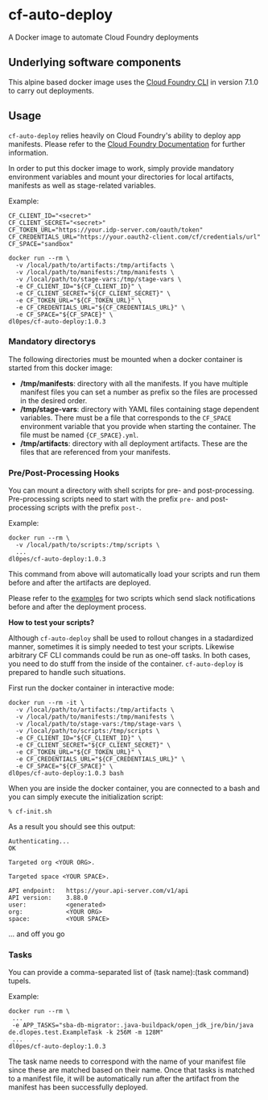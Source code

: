 # cf-auto-deploy

A Docker image to automate Cloud Foundry deployments

## Underlying software components

This alpine based docker image uses the [Cloud Foundry CLI](https://github.com/cloudfoundry/cli) in version 7.1.0 to carry out deployments.

## Usage

`cf-auto-deploy` relies heavily on Cloud Foundry's ability to deploy app manifests. Please refer to the [Cloud Foundry Documentation](https://docs.cloudfoundry.org/devguide/deploy-apps/manifest.html) for further information.

In order to put this docker image to work, simply provide mandatory environment variables and mount your directories for local artifacts, manifests as well as stage-related variables.

Example:

```
CF_CLIENT_ID="<secret>"
CF_CLIENT_SECRET="<secret>"
CF_TOKEN_URL="https://your.idp-server.com/oauth/token"
CF_CREDENTIALS_URL="https://your.oauth2-client.com/cf/credentials/url"
CF_SPACE="sandbox"

docker run --rm \
  -v /local/path/to/artifacts:/tmp/artifacts \
  -v /local/path/to/manifests:/tmp/manifests \
  -v /local/path/to/stage-vars:/tmp/stage-vars \
  -e CF_CLIENT_ID="${CF_CLIENT_ID}" \
  -e CF_CLIENT_SECRET="${CF_CLIENT_SECRET}" \
  -e CF_TOKEN_URL="${CF_TOKEN_URL}" \
  -e CF_CREDENTIALS_URL="${CF_CREDENTIALS_URL}" \
  -e CF_SPACE="${CF_SPACE}" \
dl0pes/cf-auto-deploy:1.0.3

```

### Mandatory directorys

The following directories must be mounted when a docker container is started from this docker image:
* **/tmp/manifests**: directory with all the manifests. If you have multiple manifest files you can set a number as prefix so the files are processed in the desired order.
* **/tmp/stage-vars**: directory with YAML files containing stage dependent variables. There must be a file that corresponds to the `CF_SPACE` environment variable that you provide when starting the container. The file must be named `{CF_SPACE}.yml`.
* **/tmp/artifacts**: directory with all deployment artifacts. These are the files that are referenced from your manifests.

### Pre/Post-Processing Hooks

You can mount a directory with shell scripts for pre- and post-processing. Pre-processing scripts need to start with the prefix `pre-` and post-processing scripts with the prefix `post-`.

Example:

```
docker run --rm \
  -v /local/path/to/scripts:/tmp/scripts \
  ...
dl0pes/cf-auto-deploy:1.0.3

```

This command from above will automatically load your scripts and run them before and after the artifacts are deployed.

Please refer to the [examples](example-scripts) for two scripts which send slack notifications before and after the deployment process.

**How to test your scripts?**

Although `cf-auto-deploy` shall be used to rollout changes in a stadardized manner, sometimes it is simply needed to test your scripts.
Likewise arbitrary CF CLI commands could be run as one-off tasks. In both cases, you need to do stuff from the inside of the container. 
`cf-auto-deploy` is prepared to handle such situations.

First run the docker container in interactive mode:

```
docker run --rm -it \
  -v /local/path/to/artifacts:/tmp/artifacts \
  -v /local/path/to/manifests:/tmp/manifests \
  -v /local/path/to/stage-vars:/tmp/stage-vars \
  -v /local/path/to/scripts:/tmp/scripts \
  -e CF_CLIENT_ID="${CF_CLIENT_ID}" \
  -e CF_CLIENT_SECRET="${CF_CLIENT_SECRET}" \
  -e CF_TOKEN_URL="${CF_TOKEN_URL}" \
  -e CF_CREDENTIALS_URL="${CF_CREDENTIALS_URL}" \
  -e CF_SPACE="${CF_SPACE}" \
dl0pes/cf-auto-deploy:1.0.3 bash
```

When you are inside the docker container, you are connected to a bash and you can simply execute the initialization script:

```
% cf-init.sh
```

As a result you should see this output:

```
Authenticating...
OK

Targeted org <YOUR ORG>.

Targeted space <YOUR SPACE>.

API endpoint:   https://your.api-server.com/v1/api
API version:    3.88.0
user:           <generated>
org:            <YOUR ORG>
space:          <YOUR SPACE>
```
... and off you go

### Tasks

You can provide a comma-separated list of (task name):(task command) tupels. 

Example:

```
docker run --rm \
 ...
 -e APP_TASKS="sba-db-migrator:.java-buildpack/open_jdk_jre/bin/java de.dlopes.test.ExampleTask -k 256M -m 128M"
 ...
dl0pes/cf-auto-deploy:1.0.3

```

The task name needs to correspond with the name of your manifest file since these are matched based on their name. Once that tasks is matched to a manifest file, it will be automatically run after the artifact from the manifest has been successfully deployed.
